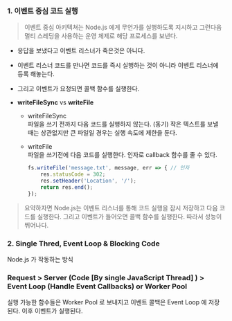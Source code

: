 ### 1. 이벤트 중심 코드 실행

> 이벤트 중심 아키텍쳐는 Node.js 에게 무언가를 실행하도록 지시하고 그런다음   
> 멀티 스레딩을 사용하는 운영 체제로 해당 프로세스를 보낸다.

* 응답을 보냈다고 이벤트 리스너가 죽은것은 아니다.

* 이벤트 리스너 코드를 만나면 코드를 즉시 실행하는 것이 아니라 이벤트 리스너에 등록 해놓는다.

* 그리고 이벤트가 요청되면 콜백 함수를 실행한다.

* **writeFileSync** vs **writeFile**

  * writeFileSync  
    파일을 쓰기 전까지 다음 코드를 실행하지 않는다. (동기) 작은 텍스트를 보낼 때는 상관없지만 큰 파일일 경우는 실행 속도에 제한을 둔다.

  * writeFile  
    파일을 쓰기전에 다음 코드를 실행한다. 인자로 callback 함수를 줄 수 있다.  

    ```javascript
    fs.writeFile('message.txt', message, err => { // 인자
        res.statusCode = 302;
        res.setHeader('Location', '/');
        return res.end();
    });
    
    ```

> 요약하자면 Node.js는 이벤트 리스너를 통해 코드 실행을 잠시 저장하고 다음 코드를 실행한다. 그리고 이벤트가 들어오면 콜백 함수를 실행한다. 따라서 성능이 뛰어나다.

### 2. Single Thred, Event Loop & Blocking Code

Node.js 가 작동하는 방식

### Request > Server (Code [By single JavaScript Thread] ) > Event Loop (Handle Event Callbacks) or Worker Pool

실행 가능한 함수들은 Worker Pool 로 보내지고 이벤트 콜백은 Event Loop 에 저장 된다. 이후 이벤트가 실행된다.





